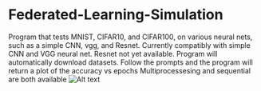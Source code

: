 # Federated-Learning-Simulation
Program that tests MNIST, CIFAR10, and CIFAR100, on various neural nets, such as a simple CNN, vgg, and Resnet.
Currently compatibly with simple CNN and VGG neural net. Resnet not yet available.
Program will automatically download datasets. 
Follow the prompts and the program will return a plot of the accuracy vs epochs 
Multiprocessesing and sequential are both available
![Alt text](Federated-Learning-Simulation/main/?raw=true "Output Image")
